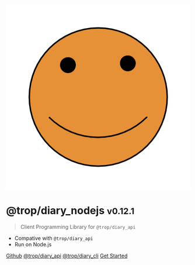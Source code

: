 ![logo](asset/logo.png)

# @trop/diary_nodejs <small>v0.12.1</small>

> Client Programming Library for `@trop/diary_api`

- Compative with `@trop/diary_api`
- Run on Node.js

[Github](https://github.com/kevin-leptons/trop_diary_nodejs)
[@trop/diary_api](https://trop-diary-api.netlify.com)
[@trop/diary_cli](https://trop-diary-cli.netlify.com)
[Get Started](intro.md)
